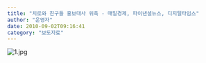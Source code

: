 ```yaml
---
title: "치로와 친구들 홍보대사 위촉 - 매일경제, 파이낸셜뉴스, 디지털타임스"
author: "운영자"
date: 2010-09-02T09:16:41
category: "보도자료"
---
```


![1.jpg](/files/attach/images/1661/140/002/312423e8014428c57a4d12838f3eb352)
